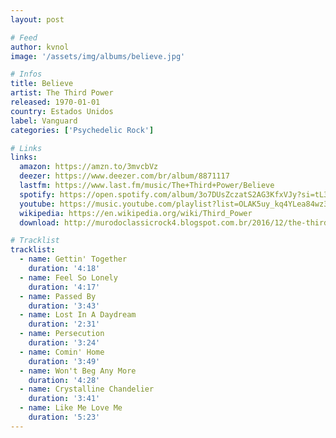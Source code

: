 ```yaml
---
layout: post

# Feed
author: kvnol
image: '/assets/img/albums/believe.jpg'

# Infos
title: Believe
artist: The Third Power
released: 1970-01-01
country: Estados Unidos
label: Vanguard
categories: ['Psychedelic Rock']

# Links
links:
  amazon: https://amzn.to/3mvcbVz
  deezer: https://www.deezer.com/br/album/8871117
  lastfm: https://www.last.fm/music/The+Third+Power/Believe
  spotify: https://open.spotify.com/album/3o7DUsZczatS2AG3KfxVJy?si=tL3oGdQqSDCcSSxFIk51WQ
  youtube: https://music.youtube.com/playlist?list=OLAK5uy_kq4YLea84wz3XZGREJ5NgeUFO9mbnJl9U
  wikipedia: https://en.wikipedia.org/wiki/Third_Power
  download: http://murodoclassicrock4.blogspot.com.br/2016/12/the-third-power-believe-1970.html

# Tracklist
tracklist:
  - name: Gettin' Together
    duration: '4:18'
  - name: Feel So Lonely
    duration: '4:17'
  - name: Passed By
    duration: '3:43'
  - name: Lost In A Daydream
    duration: '2:31'
  - name: Persecution
    duration: '3:24'
  - name: Comin' Home
    duration: '3:49'
  - name: Won't Beg Any More
    duration: '4:28'
  - name: Crystalline Chandelier
    duration: '3:41'
  - name: Like Me Love Me
    duration: '5:23'
---
```


